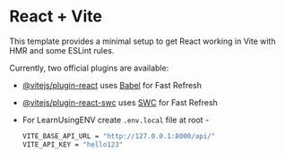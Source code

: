 # React + Vite

This template provides a minimal setup to get React working in Vite with HMR and some ESLint rules.

Currently, two official plugins are available:

- [@vitejs/plugin-react](https://github.com/vitejs/vite-plugin-react/blob/main/packages/plugin-react/README.md) uses [Babel](https://babeljs.io/) for Fast Refresh
- [@vitejs/plugin-react-swc](https://github.com/vitejs/vite-plugin-react-swc) uses [SWC](https://swc.rs/) for Fast Refresh


- For LearnUsingENV create `.env.local` file at root -
    ```bash
    VITE_BASE_API_URL = "http://127.0.0.1:8000/api/"
    VITE_API_KEY = "hello123"
    ```